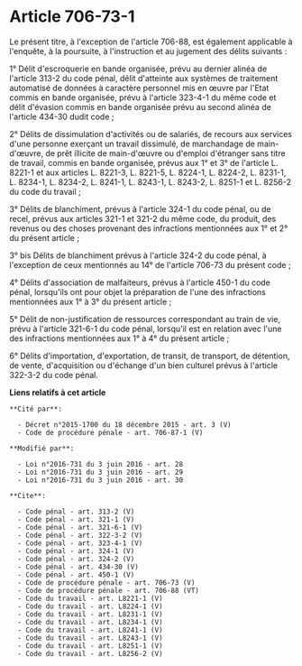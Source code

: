 # Article 706-73-1

Le présent titre, à l'exception de l'article 706-88, est également applicable à l'enquête, à la poursuite, à l'instruction et
au jugement des délits suivants : 

1° Délit d'escroquerie en bande organisée, prévu au dernier alinéa de l'article 313-2 du code pénal, délit d'atteinte aux
systèmes de traitement automatisé de données à caractère personnel mis en œuvre par l'Etat commis en bande organisée, prévu à
l'article 323-4-1 du même code et délit d'évasion commis en bande organisée prévu au second alinéa de l'article 434-30 dudit
code ; 

2° Délits de dissimulation d'activités ou de salariés, de recours aux services d'une personne exerçant un travail dissimulé,
de marchandage de main-d'œuvre, de prêt illicite de main-d'œuvre ou d'emploi d'étranger sans titre de travail, commis en
bande organisée, prévus aux 1° et 3° de l'article L. 8221-1 et aux articles L. 8221-3, L. 8221-5, L. 8224-1, L. 8224-2, L.
8231-1, L. 8234-1, L. 8234-2, L. 8241-1, L. 8243-1, L. 8243-2, L. 8251-1 et L. 8256-2 du code du travail ; 

3° Délits de blanchiment, prévus à l'article 324-1 du code pénal, ou de recel, prévus aux articles 321-1 et 321-2 du même
code, du produit, des revenus ou des choses provenant des infractions mentionnées aux 1° et 2° du présent article ; 

3° bis Délits de blanchiment prévus à l'article 324-2 du code pénal, à l'exception de ceux mentionnés au 14° de l'article
706-73 du présent code ; 

4° Délits d'association de malfaiteurs, prévus à l'article 450-1 du code pénal, lorsqu'ils ont pour objet la préparation de
l'une des infractions mentionnées aux 1° à 3° du présent article ; 

5° Délit de non-justification de ressources correspondant au train de vie, prévu à l'article 321-6-1 du code pénal, lorsqu'il
est en relation avec l'une des infractions mentionnées aux 1° à 4° du présent article ; 

6° Délits d'importation, d'exportation, de transit, de transport, de détention, de vente, d'acquisition ou d'échange d'un
bien culturel prévus à l'article 322-3-2 du code pénal.

**Liens relatifs à cet article**

	**Cité par**:

	  - Décret n°2015-1700 du 18 décembre 2015 - art. 3 (V)
	  - Code de procédure pénale - art. 706-87-1 (V)

	**Modifié par**:

	  - Loi n°2016-731 du 3 juin 2016 - art. 28
	  - Loi n°2016-731 du 3 juin 2016 - art. 29
	  - Loi n°2016-731 du 3 juin 2016 - art. 30

	**Cite**:

	  - Code pénal - art. 313-2 (V)
	  - Code pénal - art. 321-1 (V)
	  - Code pénal - art. 321-6-1 (V)
	  - Code pénal - art. 322-3-2 (V)
	  - Code pénal - art. 323-4-1 (V)
	  - Code pénal - art. 324-1 (V)
	  - Code pénal - art. 324-2 (V)
	  - Code pénal - art. 434-30 (V)
	  - Code pénal - art. 450-1 (V)
	  - Code de procédure pénale - art. 706-73 (V)
	  - Code de procédure pénale - art. 706-88 (VT)
	  - Code du travail - art. L8221-1 (V)
	  - Code du travail - art. L8224-1 (V)
	  - Code du travail - art. L8231-1 (V)
	  - Code du travail - art. L8234-1 (V)
	  - Code du travail - art. L8241-1 (V)
	  - Code du travail - art. L8243-1 (V)
	  - Code du travail - art. L8251-1 (V)
	  - Code du travail - art. L8256-2 (V)
